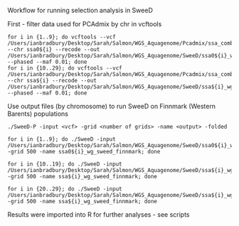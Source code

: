 Workflow for running selection analysis in SweeD 

First - filter data used for PCAdmix by chr in vcftools

```
for i in {1..9}; do vcftools --vcf /Users/ianbradbury/Desktop/Sarah/Salmon/WGS_Aquagenome/Pcadmix/ssa_combined_wgs_for_pcadmix_FINNMARK_phased.vcf.recode.vcf  --chr ssa0${i} --recode --out /Users/ianbradbury/Desktop/Sarah/Salmon/WGS_Aquagenome/SweeD/ssa0${i}_wg.phased_finnmark.txt.recode_maf001.vcf --phased --maf 0.01; done
for i in {10..29}; do vcftools --vcf /Users/ianbradbury/Desktop/Sarah/Salmon/WGS_Aquagenome/Pcadmix/ssa_combined_wgs_for_pcadmix_FINNMARK_phased.vcf.recode.vcf  --chr ssa${i} --recode --out /Users/ianbradbury/Desktop/Sarah/Salmon/WGS_Aquagenome/SweeD/ssa${i}_wg.phased_finnmark.txt.recode_maf001.vcf --phased --maf 0.01; done
```

Use output files (by chromosome) to run SweeD on Finnmark (Western Barents) populations

```
./SweeD-P -input <vcf> -grid <number of grids> -name <output> -folded

for i in {1..9}; do ./SweeD -input /Users/ianbradbury/Desktop/Sarah/Salmon/WGS_Aquagenome/SweeD/ssa0${i}_wg.phased_finnmark.txt.recode_maf001.vcf.recode.vcf -grid 500 -name ssa0${i}_wg_sweed_finnmark; done

for i in {10..19}; do ./SweeD -input /Users/ianbradbury/Desktop/Sarah/Salmon/WGS_Aquagenome/SweeD/ssa${i}_wg.phased_finnmark.txt.recode_maf001.vcf.recode.vcf -grid 500 -name ssa${i}_wg_sweed_finnmark; done

for i in {20..29}; do ./SweeD -input /Users/ianbradbury/Desktop/Sarah/Salmon/WGS_Aquagenome/SweeD/ssa${i}_wg.phased_finnmark.txt.recode_maf001.vcf.recode.vcf -grid 500 -name ssa${i}_wg_sweed_finnmark; done
```

Results were imported into R for further analyses - see scripts
